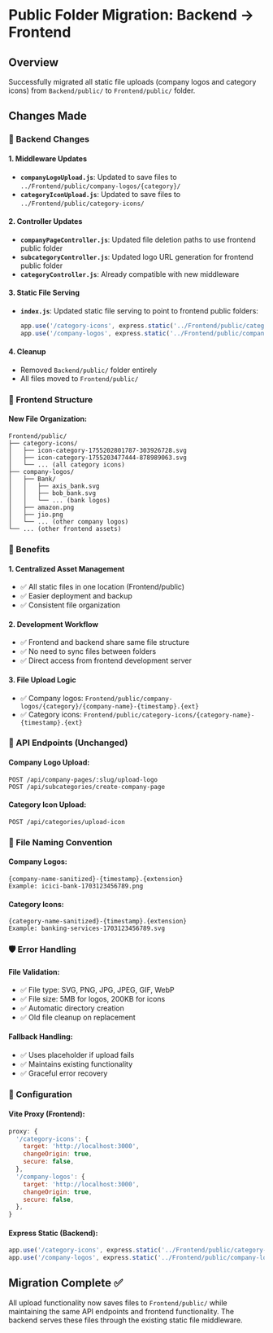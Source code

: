 # Public Folder Migration: Backend → Frontend

## Overview
Successfully migrated all static file uploads (company logos and category icons) from `Backend/public/` to `Frontend/public/` folder.

## Changes Made

### 🔧 Backend Changes

#### 1. **Middleware Updates**
- **`companyLogoUpload.js`**: Updated to save files to `../Frontend/public/company-logos/{category}/`
- **`categoryIconUpload.js`**: Updated to save files to `../Frontend/public/category-icons/`

#### 2. **Controller Updates**
- **`companyPageController.js`**: Updated file deletion paths to use frontend public folder
- **`subcategoryController.js`**: Updated logo URL generation for frontend public folder
- **`categoryController.js`**: Already compatible with new middleware

#### 3. **Static File Serving**
- **`index.js`**: Updated static file serving to point to frontend public folders:
  ```javascript
  app.use('/category-icons', express.static('../Frontend/public/category-icons'));
  app.use('/company-logos', express.static('../Frontend/public/company-logos'));
  ```

#### 4. **Cleanup**
- Removed `Backend/public/` folder entirely
- All files moved to `Frontend/public/`

### 🎯 Frontend Structure

#### **New File Organization:**
```
Frontend/public/
├── category-icons/
│   ├── icon-category-1755202801787-303926728.svg
│   ├── icon-category-1755203477444-878989063.svg
│   └── ... (all category icons)
├── company-logos/
│   ├── Bank/
│   │   ├── axis_bank.svg
│   │   ├── bob_bank.svg
│   │   └── ... (bank logos)
│   ├── amazon.png
│   ├── jio.png
│   └── ... (other company logos)
└── ... (other frontend assets)
```

### 🚀 Benefits

#### **1. Centralized Asset Management**
- ✅ All static files in one location (Frontend/public)
- ✅ Easier deployment and backup
- ✅ Consistent file organization

#### **2. Development Workflow**
- ✅ Frontend and backend share same file structure
- ✅ No need to sync files between folders
- ✅ Direct access from frontend development server

#### **3. File Upload Logic**
- ✅ Company logos: `Frontend/public/company-logos/{category}/{company-name}-{timestamp}.{ext}`
- ✅ Category icons: `Frontend/public/category-icons/{category-name}-{timestamp}.{ext}`

### 🔄 API Endpoints (Unchanged)

#### **Company Logo Upload:**
```
POST /api/company-pages/:slug/upload-logo
POST /api/subcategories/create-company-page
```

#### **Category Icon Upload:**
```
POST /api/categories/upload-icon
```

### 📁 File Naming Convention

#### **Company Logos:**
```
{company-name-sanitized}-{timestamp}.{extension}
Example: icici-bank-1703123456789.png
```

#### **Category Icons:**
```
{category-name-sanitized}-{timestamp}.{extension}
Example: banking-services-1703123456789.svg
```

### 🛡️ Error Handling

#### **File Validation:**
- ✅ File type: SVG, PNG, JPG, JPEG, GIF, WebP
- ✅ File size: 5MB for logos, 200KB for icons
- ✅ Automatic directory creation
- ✅ Old file cleanup on replacement

#### **Fallback Handling:**
- ✅ Uses placeholder if upload fails
- ✅ Maintains existing functionality
- ✅ Graceful error recovery

### 🔧 Configuration

#### **Vite Proxy (Frontend):**
```javascript
proxy: {
  '/category-icons': {
    target: 'http://localhost:3000',
    changeOrigin: true,
    secure: false,
  },
  '/company-logos': {
    target: 'http://localhost:3000',
    changeOrigin: true,
    secure: false,
  },
}
```

#### **Express Static (Backend):**
```javascript
app.use('/category-icons', express.static('../Frontend/public/category-icons'));
app.use('/company-logos', express.static('../Frontend/public/company-logos'));
```

## Migration Complete ✅

All upload functionality now saves files to `Frontend/public/` while maintaining the same API endpoints and frontend functionality. The backend serves these files through the existing static file middleware.
